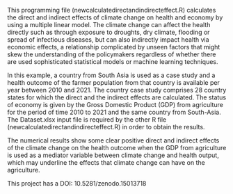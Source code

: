 This programming file (newcalculatedirectandindirecteffect.R) calculates the direct and indirect effects of climate change on health and economy by using a multiple linear model.   The climate change can affect the health directly such as through exposure to droughts, dry climate, flooding or spread of infectious diseases, but can also indirectly impact health via economic effects, a relationship complicated by unseen factors that might skew the understanding of the policymakers regardless of whether there are used sophisticated statistical models or machine learning techniques. 

In this example, a country from South Asia is used as a case study and a health outcome of the farmer population from that country is available per year between 2010 and 2021.  The country case study comprises 28 country states for which the direct and the indirect effects are calculated.   The status of economy is given by the Gross Domestic Product (GDP)  from agriculture for the period of time 2010 to 2021 and the same country from South-Asia.   The Dataset.xlsx input file is required by the other R file (newcalculatedirectandindirecteffect.R) in order to obtain the results.

The numerical results show some clear positive direct and indirect effects of the climate change on the health outcome when the GDP from agriculture is used as a mediator variable between climate change and health output, which may underline the effects that climate change can have on the agriculture.

This project has a DOI: 10.5281/zenodo.15013718
